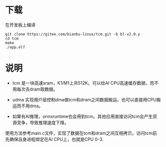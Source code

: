 # 下载

在开发板上编译

```
git clone https://gitee.com/bianbu-linux/tcm.git -b bl-v2.0.y
cd tcm
make
./app.elf
```



# 说明

- tcm 是一块高速sram，K1/M1上共512K。可以给AI CPU高速缓存数据，而不用每次去dram取数据。

- udma 实现用户层控制dma做tcm和dram之间数据搬运。也可以直接用CPU搬运而不用dma。

- 如果有AI推理，onnxruntime也会用到tcm。其他应用直接访问tcm会产生资源竞争，导致推理速度下降。

使用方法参考main.c文件，实现了数据在tcm和dram之间互相拷贝。访问tcm前先确保自身进程绑定在AI CPU上，也就是CPU 0-3.

